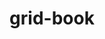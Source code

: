 ---
title: 'grid-book'
class: 'grid-book'
layout: 'layouts/grid-book.html'
permalink: '/grid-book/index.html'
---